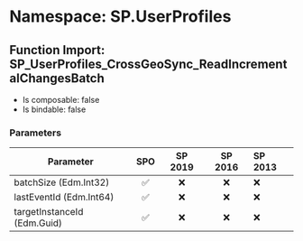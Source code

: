 # Namespace: SP.UserProfiles

## Function Import: SP_UserProfiles_CrossGeoSync_ReadIncrementalChangesBatch

- Is composable: false
- Is bindable: false

### Parameters

Parameter | SPO | SP 2019 | SP 2016 | SP 2013
----------|:---:|:-------:|:-------:|:-------
batchSize (Edm.Int32) | ✅ | ❌ | ❌ | ❌
lastEventId (Edm.Int64) | ✅ | ❌ | ❌ | ❌
targetInstanceId (Edm.Guid) | ✅ | ❌ | ❌ | ❌